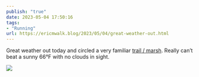 ```yaml
---
publish: "true"
date: 2023-05-04 17:50:16
tags:
- "Running"
url: https://ericmwalk.blog/2023/05/04/great-weather-out.html
---
```

Great weather out today and circled a very familiar [trail / marsh](http://www.strava.com/activities/9010219801).  Really can’t beat a sunny 66°F with no clouds in sight.

![](https://ericmwalk.blog/uploads/2023/dee38d5ddc.jpg)